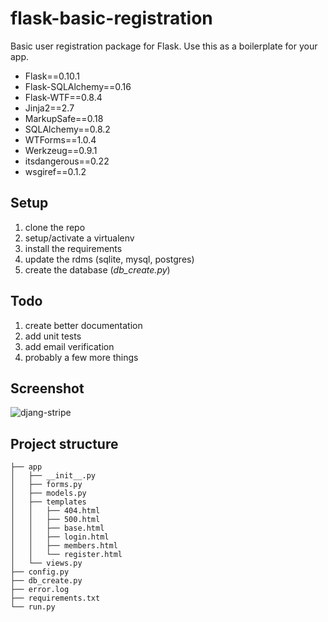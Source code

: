 flask-basic-registration
========================

Basic user registration package for Flask. Use this as a boilerplate for your app.

- Flask==0.10.1
- Flask-SQLAlchemy==0.16
- Flask-WTF==0.8.4
- Jinja2==2.7
- MarkupSafe==0.18
- SQLAlchemy==0.8.2
- WTForms==1.0.4
- Werkzeug==0.9.1
- itsdangerous==0.22
- wsgiref==0.1.2
 
## Setup

1. clone the repo
2. setup/activate a virtualenv
3. install the requirements
4. update the rdms (sqlite, mysql, postgres)
5. create the database (*db_create.py*)

## Todo

1. create better documentation
2. add unit tests
3. add email verification
4. probably a few more things

## Screenshot

![djang-stripe](http://content.screencast.com/users/Mike_Extentech/folders/Jing/media/f250eb0a-3500-47e0-a555-ed0f2f8ddefc/00000209.png)

## Project structure

    ├── app
    │   ├── __init__.py
    │   ├── forms.py
    │   ├── models.py
    │   ├── templates
    │   │   ├── 404.html
    │   │   ├── 500.html
    │   │   ├── base.html
    │   │   ├── login.html
    │   │   ├── members.html
    │   │   └── register.html
    │   └── views.py
    ├── config.py
    ├── db_create.py
    ├── error.log
    ├── requirements.txt
    └── run.py
